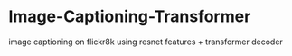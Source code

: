 # Image-Captioning-Transformer
image captioning on flickr8k using resnet features + transformer decoder

